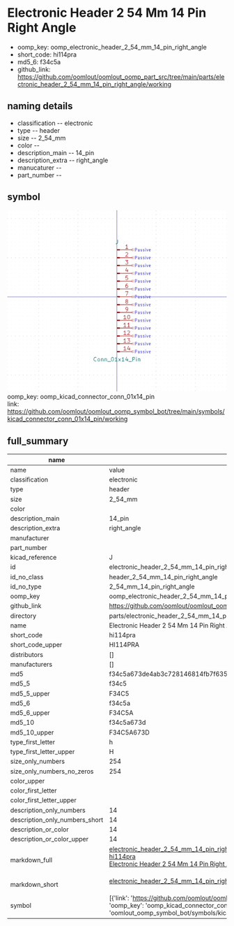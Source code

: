 # Electronic Header 2 54 Mm 14 Pin Right Angle

  
* oomp_key: oomp_electronic_header_2_54_mm_14_pin_right_angle 
* short_code: hi114pra
* md5_6: f34c5a  
* github_link: https://github.com/oomlout/oomlout_oomp_part_src/tree/main/parts/electronic_header_2_54_mm_14_pin_right_angle/working  
## naming details
* classification -- electronic
* type -- header
* size -- 2_54_mm
* color -- 
* description_main -- 14_pin
* description_extra -- right_angle
* manucaturer -- 
* part_number -- 



## symbol

![](symbol/0/working/working_600.png)  
oomp_key: oomp_kicad_connector_conn_01x14_pin  
link: https://github.com/oomlout/oomlout_oomp_symbol_bot/tree/main/symbols/kicad_connector_conn_01x14_pin/working  


## full_summary
| name | value | 
| --- | --- | 
| name | value | 
| classification | electronic | 
| type | header | 
| size | 2_54_mm | 
| color |  | 
| description_main | 14_pin | 
| description_extra | right_angle | 
| manufacturer |  | 
| part_number |  | 
| kicad_reference | J | 
| id | electronic_header_2_54_mm_14_pin_right_angle | 
| id_no_class | header_2_54_mm_14_pin_right_angle | 
| id_no_type | 2_54_mm_14_pin_right_angle | 
| oomp_key | oomp_electronic_header_2_54_mm_14_pin_right_angle | 
| github_link | https://github.com/oomlout/oomlout_oomp_part_src/tree/main/parts/electronic_header_2_54_mm_14_pin_right_angle/working | 
| directory | parts/electronic_header_2_54_mm_14_pin_right_angle | 
| name | Electronic Header 2 54 Mm 14 Pin Right Angle | 
| short_code | hi114pra | 
| short_code_upper | HI114PRA | 
| distributors | [] | 
| manufacturers | [] | 
| md5 | f34c5a673de4ab3c728146814fb7f635 | 
| md5_5 | f34c5 | 
| md5_5_upper | F34C5 | 
| md5_6 | f34c5a | 
| md5_6_upper | F34C5A | 
| md5_10 | f34c5a673d | 
| md5_10_upper | F34C5A673D | 
| type_first_letter | h | 
| type_first_letter_upper | H | 
| size_only_numbers | 254 | 
| size_only_numbers_no_zeros | 254 | 
| color_upper |  | 
| color_first_letter |  | 
| color_first_letter_upper |  | 
| description_only_numbers | 14 | 
| description_only_numbers_short | 14 | 
| description_or_color | 14 | 
| description_or_color_upper | 14 | 
| markdown_full | [electronic_header_2_54_mm_14_pin_right_angle](https://github.com/oomlout/oomlout_oomp_part_src/tree/main/parts/electronic_header_2_54_mm_14_pin_right_angle/working)<br>[hi114pra](https://github.com/oomlout/oomlout_oomp_part_src/tree/main/parts/electronic_header_2_54_mm_14_pin_right_angle/working)<br>[Electronic Header 2 54 Mm 14 Pin Right Angle](https://github.com/oomlout/oomlout_oomp_part_src/tree/main/parts/electronic_header_2_54_mm_14_pin_right_angle/working)<br><br> | 
| markdown_short | [electronic_header_2_54_mm_14_pin_right_angle](https://github.com/oomlout/oomlout_oomp_part_src/tree/main/parts/electronic_header_2_54_mm_14_pin_right_angle/working)<br><br> | 
| symbol | [{'link': 'https://github.com/oomlout/oomlout_oomp_symbol_bot/tree/main/symbols/kicad_connector_conn_01x14_pin', 'oomp_key': 'oomp_kicad_connector_conn_01x14_pin', 'directory': 'oomlout_oomp_symbol_bot/symbols/kicad_connector_conn_01x14_pin//working/working.kicad_sym'}] | 
